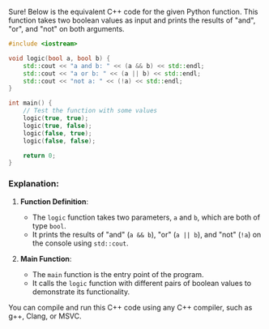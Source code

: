 Sure! Below is the equivalent C++ code for the given Python function. This function takes two boolean values as input and prints the results of "and", "or", and "not" on both arguments.

```cpp
#include <iostream>

void logic(bool a, bool b) {
    std::cout << "a and b: " << (a && b) << std::endl;
    std::cout << "a or b: " << (a || b) << std::endl;
    std::cout << "not a: " << (!a) << std::endl;
}

int main() {
    // Test the function with some values
    logic(true, true);
    logic(true, false);
    logic(false, true);
    logic(false, false);

    return 0;
}
```

### Explanation:
1. **Function Definition**:
   - The `logic` function takes two parameters, `a` and `b`, which are both of type `bool`.
   - It prints the results of "and" (`a && b`), "or" (`a || b`), and "not" (`!a`) on the console using `std::cout`.

2. **Main Function**:
   - The `main` function is the entry point of the program.
   - It calls the `logic` function with different pairs of boolean values to demonstrate its functionality.

You can compile and run this C++ code using any C++ compiler, such as g++, Clang, or MSVC.
